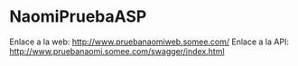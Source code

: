 # NaomiPruebaASP

Enlace a la web:  http://www.pruebanaomiweb.somee.com/
Enlace a la API: http://www.pruebanaomi.somee.com/swagger/index.html
